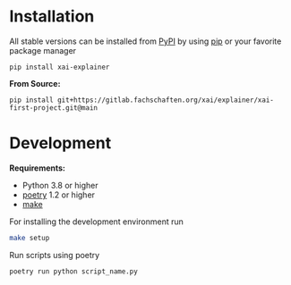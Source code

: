 <div align="center">
<!---
![PyPI - Version](https://img.shields.io/pypi/v/annotation-tool)
![PyPI - Downloads](https://img.shields.io/pypi/dm/annotation-tool)
![PyPI - License](https://img.shields.io/pypi/l/annotation-tool?color=brightgreen)
![PyPI - Wheel](https://img.shields.io/pypi/wheel/annotation-tool)
-->

</div>

# Installation

All stable versions can be installed from [PyPI] by using [pip] or your favorite package manager

    pip install xai-explainer

**From Source:**

    pip install git+https://gitlab.fachschaften.org/xai/explainer/xai-first-project.git@main


# Development

**Requirements:**
- Python 3.8 or higher
- [poetry] 1.2 or higher
- [make]

For installing the development environment run

```bash
make setup
```

Run scripts using poetry

    poetry run python script_name.py

[make]: https://www.gnu.org/software/make/
[pip]: https://pypi.org/project/pip/
[poetry]: https://python-poetry.org/
[pypi]: https://pypi.org/

